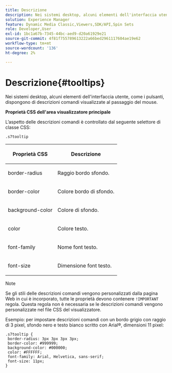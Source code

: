 ```yaml
---
title: Descrizione
description: Nei sistemi desktop, alcuni elementi dell'interfaccia utente, come i pulsanti, dispongono di descrizioni comandi visualizzate al passaggio del mouse.
solution: Experience Manager
feature: Dynamic Media Classic,Viewers,SDK/API,Spin Sets
role: Developer,User
exl-id: 1bc1a67b-7345-44bc-aed9-d20a61929e21
source-git-commit: 4f81f755789613222a66bed2961117604ae19e62
workflow-type: tm+mt
source-wordcount: '136'
ht-degree: 2%

---
```


# Descrizione{#tooltips}

Nei sistemi desktop, alcuni elementi dell&#39;interfaccia utente, come i pulsanti, dispongono di descrizioni comandi visualizzate al passaggio del mouse.

<!--<a id="section_061E550C1C1D4DB2BD663A898895B38C"></a>-->

**Proprietà CSS dell&#39;area visualizzatore principale**

L’aspetto delle descrizioni comandi è controllato dal seguente selettore di classe CSS:

```
.s7tooltip
```

<table id="table_94EE3F5BBE4547C0B4943471CEE7EDE4"> 
 <thead> 
  <tr> 
   <th colname="col1" class="entry"> <p> Proprietà CSS </p> </th> 
   <th colname="col2" class="entry"> <p>Descrizione </p> </th> 
  </tr> 
 </thead>
 <tbody> 
  <tr> 
   <td colname="col1"> <p> <span class="codeph"> border-radius </span> </p> </td> 
   <td colname="col2"> <p> Raggio bordo sfondo. </p> </td> 
  </tr> 
  <tr> 
   <td colname="col1"> <p> <span class="codeph"> border-color </span> </p> </td> 
   <td colname="col2"> <p> Colore bordo di sfondo. </p> </td> 
  </tr> 
  <tr> 
   <td colname="col1"> <p> <span class="codeph"> background-color </span> </p> </td> 
   <td colname="col2"> <p> Colore di sfondo. </p> </td> 
  </tr> 
  <tr> 
   <td colname="col1"> <p> <span class="codeph"> color </span> </p> </td> 
   <td colname="col2"> <p>Colore testo. </p> </td> 
  </tr> 
  <tr> 
   <td colname="col1"> <p> <span class="codeph"> font-family </span> </p> </td> 
   <td colname="col2"> <p>Nome font testo. </p> </td> 
  </tr> 
  <tr> 
   <td colname="col1"> <p> <span class="codeph"> font-size </span> </p> </td> 
   <td colname="col2"> <p>Dimensione font testo. </p> </td> 
  </tr> 
 </tbody> 
</table>

>[!NOTE]
>
>Se gli stili delle descrizioni comandi vengono personalizzati dalla pagina Web in cui è incorporato, tutte le proprietà devono contenere `!IMPORTANT` regola. Questa regola non è necessaria se le descrizioni comandi vengono personalizzate nel file CSS del visualizzatore.

Esempio: per impostare descrizioni comandi con un bordo grigio con raggio di 3 pixel, sfondo nero e testo bianco scritto con Arial®, dimensioni 11 pixel:

```
.s7tooltip { 
 border-radius: 3px 3px 3px 3px; 
 border-color: #999999; 
 background-color: #000000; 
 color: #FFFFFF; 
 font-family: Arial, Helvetica, sans-serif; 
 font-size: 11px; 
}
```
